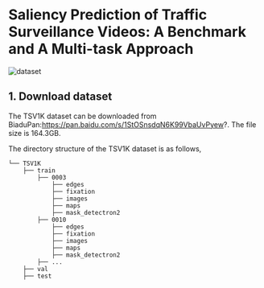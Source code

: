 # Saliency Prediction of Traffic Surveillance Videos: A Benchmark and A Multi-task Approach
![dataset](https://github.com/giteec/TSV1K/blob/2136c44a9e8aa34b196834a7fc5f402827efce14/dataset.png)



## 1. Download dataset
The TSV1K dataset can be downloaded from BiaduPan:https://pan.baidu.com/s/1StOSnsdqN6K99VbaUvPyew?. The file size is 164.3GB.

The directory structure of the TSV1K dataset is as follows, 
```
└── TSV1K  
    ├── train  
        ├── 0003
            ├── edges
            ├── fixation
            ├── images
            ├── maps
            ├── mask_detectron2
        ├── 0010
            ├── edges
            ├── fixation
            ├── images
            ├── maps
            ├── mask_detectron2
        ├── ...
    ├── val
    ├── test
